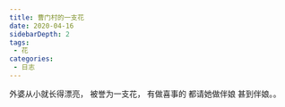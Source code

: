 ```yaml
---
title: 曹门村的一支花
date: 2020-04-16
sidebarDepth: 2
tags:
 - 花
categories:
 - 日志
---
```



外婆从小就长得漂亮，
被誉为一支花，
有做喜事的
都请她做伴娘
甚到伴娘。。